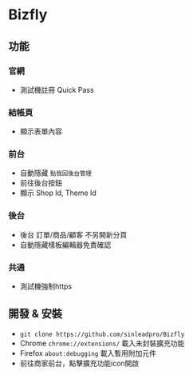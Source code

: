 # Bizfly

## 功能

### 官網
- 測試機註冊 Quick Pass

### 結帳頁
- 顯示表單內容

### 前台
- 自動隱藏 `點我回後台管理`
- 前往後台按鈕
- 顯示 Shop Id, Theme Id

### 後台
- 後台 訂單/商品/顧客 不另開新分頁
- 自動隱藏樣板編輯器免責確認

### 共通
- 測試機強制https

## 開發 & 安裝
  - `git clone https://github.com/sinleadpro/Bizfly`
  - Chrome `chrome://extensions/` 載入未封裝擴充功能
  - Firefox `about:debugging` 載入暫用附加元件
  - 前往商家前台，點擊擴充功能icon開啟
